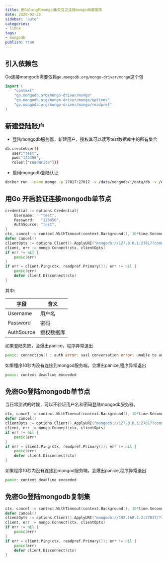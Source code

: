 ```yaml
---
title: 用Golang和mongodb交互之连接mongodb数据库
date: 2020-02-26
sidebar: 'auto'
categories:
- linux
tags:
- mongodb
publish: true
---
```


## 引入依赖包

Go连接mongodb需要依赖`go.mongodb.org/mongo-driver/mongo`这个包

```go
import (
	"context"
	"go.mongodb.org/mongo-driver/mongo"
	"go.mongodb.org/mongo-driver/mongo/options"
	"go.mongodb.org/mongo-driver/mongo/readpref"
)

```

## 新建登陆账户

+ 登陆mongodb服务器，新建用户，授权其可以读写test数据库中的所有集合

```bash
db.createUser({
   user:"test",
   pwd:"123456",
   roles:["readWrite"]})
```

+ 启用mongodb登陆认证

```bash
docker run --name mongo -p 27017:27017 -v /data/mongodb/:/data/db -v /etc/localtime:/etc/localtime -d mongo mongod --auth
```

## 用Go 开启验证连接mongodb单节点

```go
credential := options.Credential{
	Username:   "test",
	Password:   "123456",
	AuthSource: "test",
}
ctx, cancel := context.WithTimeout(context.Background(), 10*time.Second)
defer cancel()
clientOpts := options.Client().ApplyURI("mongodb://127.0.0.1:27017?connect=direct").SetAuth(credential)
client, err := mongo.Connect(ctx, clientOpts)
if err != nil {
	panic(err)
}
if err = client.Ping(ctx, readpref.Primary()); err != nil {
	panic(err)
	defer client.Disconnect(ctx)
}
```

其中:

|字段|含义|
|---|----|
|Username|用户名|
|Password|密码|
|AuthSource|授权数据库|

如果登陆失败，会爆出panice，程序异常退出

```go
panic: connection() : auth error: sasl conversation error: unable to authenticate using mechanism "SCRAM-SHA-256": (AuthenticationFailed) Authentication failed.
```

如果程序10秒内没有连接到mongod服务端，会爆出panice,程序异常退出

```go
panic: context deadline exceeded
```

## 免密Go登陆mongodb单节点

当日常测试的时候，可以不验证用户名和密码登陆mongodb服务器。

```go
ctx, cancel := context.WithTimeout(context.Background(), 10*time.Second)
defer cancel()
clientOpts := options.Client().ApplyURI("mongodb://127.0.0.1:27017?connect=direct")
client, err := mongo.Connect(ctx, clientOpts)
if err != nil {
	panic(err)
}
if err = client.Ping(ctx, readpref.Primary()); err != nil {
	panic(err)
	defer client.Disconnect(ctx)
}
```

如果程序10秒内没有连接到mongod服务端，会爆出panice,程序异常退出

```go
panic: context deadline exceeded
```

## 免密Go登陆mongodb复制集

```go
ctx, cancel := context.WithTimeout(context.Background(), 10*time.Second)
defer cancel()
clientOpts := options.Client().ApplyURI("mongodb://192.168.4.2:27017/?replicaSet=replset")
client, err := mongo.Connect(ctx, clientOpts)
if err != nil {
	panic(err)
}
if err = client.Ping(ctx, readpref.Primary()); err != nil {
	panic(err)
	defer client.Disconnect(ctx)
}

